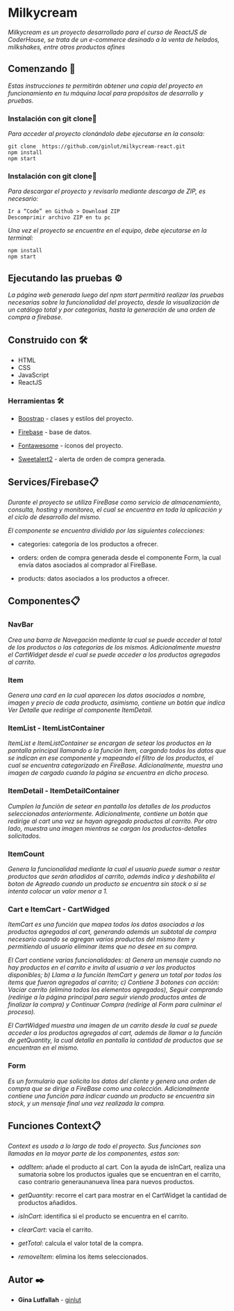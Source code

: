 # Milkycream

_Milkycream es un proyecto desarrollado para el curso de ReactJS de CoderHouse, se trata de un e-commerce desinado a la venta de helados, milkshakes, entre otros productos afines_

## Comenzando 🚀

_Estas instrucciones te permitirán obtener una copia del proyecto en funcionamiento en tu máquina local para propósitos de desarrollo y pruebas._

### Instalación con git clone🔧

_Para acceder al proyecto clonándolo debe ejecutarse en la consola:_

```
git clone  https://github.com/ginlut/milkycream-react.git
npm install 
npm start
```

### Instalación con git clone🔧

_Para descargar el proyecto y revisarlo mediante descarga de ZIP, es necesario:_

```
Ir a “Code” en Github > Download ZIP
Descomprimir archivo ZIP en tu pc
```

_Una vez el proyecto se encuentre en el equipo, debe ejecutarse en la terminal:_

```
npm install 
npm start
```

## Ejecutando las pruebas ⚙️

_La página web generada luego del npm start permitirá realizar las pruebas necesarias sobre la funcionalidad del proyecto, desde la visualización de un catálogo total y por categorías, hasta la generación de una orden de compra a firebase._


## Construido con 🛠️

* HTML
* CSS
* JavaScript
* ReactJS

### Herramientas 🛠️

* [Boostrap](https://react-bootstrap.github.io/) - clases y estilos del proyecto.

* [Firebase](https://console.firebase.google.com/u/0/) - base de datos.

* [Fontawesome](https://fontawesome.com/icons) - íconos del proyecto.

* [Sweetalert2](https://sweetalert2.github.io/#examples) - alerta de orden de  compra generada.

## Services/Firebase📋

_Durante el proyecto se utiliza FireBase como servicio de almacenamiento, consulta, hosting y monitoreo, el cual se encuentra en toda la aplicación y el ciclo de desarrollo del mismo._

_El componente se encuentra dividido por las siguientes colecciones:_

* categories: categoría de los productos a ofrecer.

* orders: orden de compra generada desde el componente Form, la cual envía datos asociados al comprador al FireBase.

* products: datos asociados a los productos a ofrecer.

## Componentes📋

### NavBar

_Crea una barra de Navegación mediante la cual se puede acceder al total de los productos o las categorías de los mismos. Adicionalmente muestra el CartWidget desde el cual se puede acceder a los productos agregados al carrito._ 

### Item

_Genera una card en la cual aparecen los datos asociados a nombre, imagen y precio de cada producto, asimismo, contiene un botón que indica Ver Detalle que redirige al componente ItemDetail._

### ItemList - ItemListContainer

_ItemList e ItemListContainer se encargan de setear los productos en la pantalla principal llamando a la función Item, cargando todos los datos que se indican en ese componente y mapeando el filtro de los productos, el cual se encuentra categorizado en FireBase. Adicionalmente, muestra una imagen de cargado cuando la página se encuentra en dicho proceso._

### ItemDetail - ItemDetailContainer

_Cumplen la función de setear en pantalla los detalles de los productos seleccionados anteriormente. Adicionalmente, contiene un botón que redirige al cart una vez se hayan agregado productos al carrito. Por otro lado, muestra una imagen mientras se cargan los productos-detalles solicitados._

### ItemCount

_Genera la funcionalidad mediante la cual el usuario puede sumar o restar productos que serán añadidos al carrito, además indica y deshabilita el boton de Agreado cuando un producto se encuentra sin stock o si se intenta colocar un valor menor a 1._

### Cart e ItemCart - CartWidged

_ItemCart es una función que mapea todos los datos asociados a los productos agregados al cart, generando además un subtotal de compra necesario cuando se agregan varios productos del mismo ítem y permitiendo al usuario eliminar items que no desee en su compra._

_El Cart contiene varias funcionalidades: a) Genera un mensaje cuando no hay productos en el carrito e invita al usuario a ver los productos disponibles; b) Llama a la función ItemCart y genera un total por todos los ítems que fueron agregados al carrito; c) Contiene 3 botones con acción: Vaciar carrito (elimina todos los elementos agregados), Seguir comprando (redirige a la página principal para seguir viendo productos antes de finalizar la compra) y Continuar Compra (redirige al Form para culminar el proceso)._

_El CartWidged muestra una imagen de un carrito desde la cual se puede acceder a los productos agregados al cart, además de llamar a la función de getQuantity, la cual detalla en pantalla la cantidad de productos que se encuentran en el mismo._

### Form

_Es un formulario que solicita los datos del cliente y genera una orden de compra que se dirige a FireBase como una colección. Adicionalmente contiene una función para indicar cuando un producto se encuentra sin stock, y un mensaje final una vez realizada la compra._


## Funciones Context📋

_Context es usado a lo largo de todo el proyecto. Sus funciones son llamadas en la mayor parte de los componentes, estas son:_

* *addItem*: añade el producto al cart. Con la ayuda de isInCart, realiza una sumatoria sobre los productos iguales que se encuentran en el carrito, caso contrario generaunanueva línea para nuevos productos.

* *getQuantity*: recorre el cart para mostrar en el CartWidget la cantidad de productos añadidos.

* *isInCart*: identifica si el producto se encuentra en el carrito.

* *clearCart*: vacía el carrito.

* *getTotal*: calcula el valor total de la compra.

* *removeItem*: elimina los ítems seleccionados.


## Autor ✒️

* **Gina Lutfallah** - [ginlut](https://github.com/ginlut)

